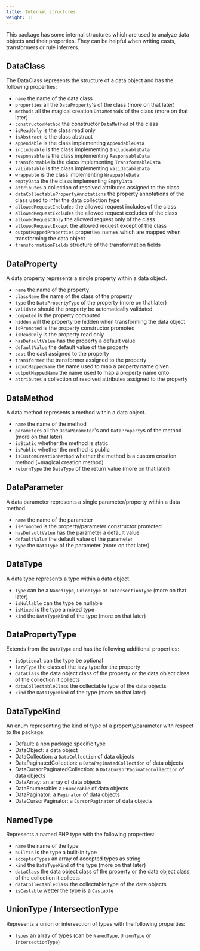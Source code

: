 ```yaml
---
title: Internal structures
weight: 11
---
```


This package has some internal structures which are used to analyze data objects and their properties. They can be
helpful when writing casts, transformers or rule inferrers.

## DataClass

The DataClass represents the structure of a data object and has the following properties:

- `name` the name of the data class
- `properties` all the `DataProperty`'s of the class (more on that later)
- `methods` all the magical creation `DataMethod`s of the class (more on that later)
- `constructorMethod` the constructor `DataMethod` of the class
- `isReadOnly` is the class read only
- `isAbstract` is the class abstract
- `appendable` is the class implementing `AppendableData`
- `includeable` is the class implementing `IncludeableData`
- `responsable` is the class implementing `ResponsableData`
- `transformable` is the class implementing `TransformableData`
- `validatable` is the class implementing `ValidatableData`
- `wrappable` is the class implementing `WrappableData`
- `emptyData` the the class implementing `EmptyData`
- `attributes` a collection of resolved attributes assigned to the class
- `dataCollectablePropertyAnnotations` the property annotations of the class used to infer the data collection type
- `allowedRequestIncludes` the allowed request includes of the class
- `allowedRequestExcludes` the allowed request excludes of the class
- `allowedRequestOnly` the allowed request only of the class
- `allowedRequestExcept` the allowed request except of the class
- `outputMappedProperties` properties names which are mapped when transforming the data object
- `transformationFields` structure of the transformation fields

## DataProperty

A data property represents a single property within a data object.

- `name` the name of the property
- `className` the name of the class of the property
- `type` the `DataPropertyType` of the property (more on that later)
- `validate` should the property be automatically validated
- `computed` is the property computed
- `hidden` will the property be hidden when transforming the data object
- `isPromoted` is the property constructor promoted
- `isReadOnly` is the property read only
- `hasDefaultValue` has the property a default value
- `defaultValue` the default value of the property
- `cast` the cast assigned to the property
- `transformer` the transformer assigned to the property
- `inputMappedName` the name used to map a property name given
- `outputMappedName` the name used to map a property name onto
- `attributes` a collection of resolved attributes assigned to the property

## DataMethod

A data method represents a method within a data object.

- `name` the name of the method
- `parameters` all the `DataParameter`'s and `DataProperty`s of the method (more on that later)
- `isStatic` whether the method is static
- `isPublic` whether the method is public
- `isCustomCreationMethod` whether the method is a custom creation method (=magical creation method)
- `returnType` the `DataType` of the return value (more on that later)

## DataParameter

A data parameter represents a single parameter/property within a data method.

- `name` the name of the parameter
- `isPromoted` is the property/parameter constructor promoted
- `hasDefaultValue` has the parameter a default value
- `defaultValue` the default value of the parameter
- `type` the `DataType` of the parameter (more on that later)

## DataType

A data type represents a type within a data object.

- `Type` can be a `NamedType`, `UnionType` or `IntersectionType` (more on that later)
- `isNullable` can the type be nullable
- `isMixed` is the type a mixed type
- `kind` the `DataTypeKind` of the type (more on that later)

## DataPropertyType

Extends from the `DataType` and has the following additional properties:

- `isOptional` can the type be optional
- `lazyType` the class of the lazy type for the property
- `dataClass` the data object class of the property or the data object class of the collection it collects
- `dataCollectableClass` the collectable type of the data objects
- `kind` the `DataTypeKind` of the type (more on that later)

## DataTypeKind

An enum representing the kind of type of a property/parameter with respect to the package:

- Default: a non package specific type
- DataObject: a data object
- DataCollection: a `DataCollection` of data objects
- DataPaginatedCollection: a `DataPaginatedCollection` of data objects
- DataCursorPaginatedCollection: a `DataCursorPaginatedCollection` of data objects
- DataArray: an array of data objects
- DataEnumerable: a `Enumerable` of data objects
- DataPaginator: a `Paginator` of data objects
- DataCursorPaginator: a `CursorPaginator` of data objects

## NamedType

Represents a named PHP type with the following properties:

- `name` the name of the type
- `builtIn` is the type a built-in type
- `acceptedTypes` an array of accepted types as string
- `kind` the `DataTypeKind` of the type (more on that later)
- `dataClass` the data object class of the property or the data object class of the collection it collects
- `dataCollectableClass` the collectable type of the data objects
- `isCastable` wetter the type is a `Castable`

## UnionType / IntersectionType

Represents a union or intersection of types with the following properties:

- `types` an array of types (can be `NamedType`, `UnionType` or `IntersectionType`)

